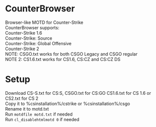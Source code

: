 # CounterBrowser
Browser-like MOTD for Counter-Strike <br>
CounterBrowser supports: <br>
Counter-Strike 1.6 <br>
Counter-Strike: Source <br>
Counter-Strike: Global Offensive <br>
Counter-Strike 2 <br>
NOTE: CSGO.txt works for both CSGO Legacy and CSGO regular <br>
NOTE 2: CS1.6.txt works for CS1.6, CS:CZ and CS:CZ DS <br>
# Setup
Download CS-S.txt for CS:S, CSGO.txt for CS:GO CS1.6.txt for CS 1.6 or CS2.txt for CS 2 <br>
Copy it to %csinstallation%/cstrike or %csinstallation%/csgo <br>
Rename it to motd.txt <br>
Run ```motdfile motd.txt``` if needed<br>
Run ```cl_disablehtmlmotd 0``` if needed <br>
